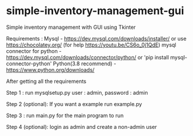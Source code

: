 # simple-inventory-management-gui
Simple inventory management with GUI using Tkinter

Requirements : Mysql - https://dev.mysql.com/downloads/installer/ or use https://chocolatey.org/ (for help https://youtu.be/CS6o_0j1QdE)
               mysql connector for python - https://dev.mysql.com/downloads/connector/python/ or 'pip install mysql-connector-python'
               Python(3.8 recommend) - https://www.python.org/downloads/

After getting all the requirements

Step 1 : run mysqlsetup.py
         user : admin, password : admin

Step 2 (optional): If you want a example run example.py

Step 3 : run main.py for the main program to run

Step 4 (optional): login as admin and create a non-admin user
